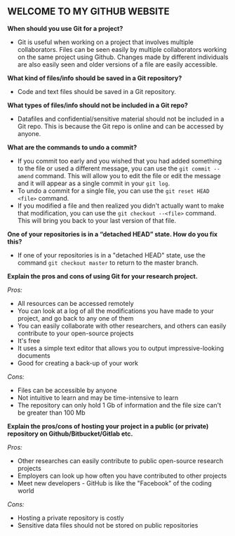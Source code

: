 
## WELCOME TO MY GITHUB WEBSITE

**When should you use Git for a project?**

* Git is useful when working on a project that involves multiple collaborators. Files can be seen easily by multiple collaborators working on the same project using Github. Changes made by different individuals are also easily seen and older versions of a file are easily accessible.

**What kind of files/info should be saved in a Git repository?** 

* Code and text files should be saved in a Git repository.

**What types of files/info should not be included in a Git repo?**

* Datafiles and confidential/sensitive material should not be included in a Git repo. This is because the Git repo is online and can be accessed by anyone. 

**What are the commands to undo a commit?**

* If you commit too early and you wished that you had added something to the file or used a different message, you can use the `git commit --amend` command. This will allow you to edit the file or edit the message and it will appear as a single commit in your `git log`.
* To undo a commit for a single file, you can use the `git reset HEAD <file>` command. 
* If you modified a file and then realized you didn't actually want to make that modification, you can use the `git checkout --<file>` command. This will bring you back to your last version of that file.

**One of your repositories is in a “detached HEAD” state. How do you fix this?**

* If one of your repositories is in a "detached HEAD" state, use the command `git checkout master` to return to the master branch.

**Explain the pros and cons of using Git for your research project.**

*Pros:*

* All resources can be accessed remotely
* You can look at a log of all the modifications you have made to your project, and go back to any one of them
* You can easily collaborate with other researchers, and others can easily contribute to your open-source projects
* It's free
* It uses a simple text editor that allows you to output impressive-looking documents
* Good for creating a back-up of your work

*Cons:*

* Files can be accessible by anyone
* Not intuitive to learn and may be time-intensive to learn
* The repository can only hold 1 Gb of information and the file size can't be greater than 100 Mb

**Explain the pros/cons of hosting your project in a public (or private) repository on Github/Bitbucket/Gitlab etc.**

*Pros:*

* Other researches can easily contribute to public open-source research projects
* Employers can look up how often you have contributed to other projects
* Meet new developers - GitHub is like the "Facebook" of the coding world

*Cons:*

* Hosting a private repository is costly
* Sensitive data files should not be stored on public repositories
